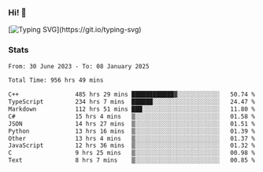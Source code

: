 ### Hi!  👋

[![Typing SVG](https://readme-typing-svg.herokuapp.com?font=Fira+Code&pause=1000&width=435&lines=Hello!+I'm+Texiwustion.)](https://git.io/typing-svg)

### Stats

<!--START_SECTION:waka-->

```txt
From: 30 June 2023 - To: 08 January 2025

Total Time: 956 hrs 49 mins

C++                485 hrs 29 mins ████████████▓░░░░░░░░░░░░   50.74 %
TypeScript         234 hrs 7 mins  ██████░░░░░░░░░░░░░░░░░░░   24.47 %
Markdown           112 hrs 51 mins ███░░░░░░░░░░░░░░░░░░░░░░   11.80 %
C#                 15 hrs 4 mins   ▒░░░░░░░░░░░░░░░░░░░░░░░░   01.58 %
JSON               14 hrs 27 mins  ▒░░░░░░░░░░░░░░░░░░░░░░░░   01.51 %
Python             13 hrs 16 mins  ▒░░░░░░░░░░░░░░░░░░░░░░░░   01.39 %
Other              13 hrs 4 mins   ▒░░░░░░░░░░░░░░░░░░░░░░░░   01.37 %
JavaScript         12 hrs 36 mins  ▒░░░░░░░░░░░░░░░░░░░░░░░░   01.32 %
C                  9 hrs 25 mins   ▒░░░░░░░░░░░░░░░░░░░░░░░░   00.98 %
Text               8 hrs 7 mins    ▒░░░░░░░░░░░░░░░░░░░░░░░░   00.85 %
```

<!--END_SECTION:waka-->
